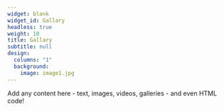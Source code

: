 ```yaml
---
widget: blank
widget_id: Gallary
headless: true
weight: 10
title: Gallary
subtitle: null
design:
  columns: "1"
  background:
    image: image1.jpg
---
```


Add any content here - text, images, videos, galleries - and even HTML code!
